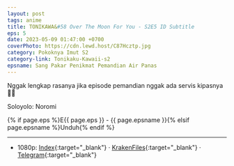 ```yaml
---
layout: post
tags: anime
title: TONIKAWA&#58 Over The Moon For You - S2E5 ID Subtitle
eps: 5
date: 2023-05-09 01:47:00 +0700
coverPhoto: https://cdn.lewd.host/C87Hcztp.jpg
category: Pokoknya Imut S2
category-link: Tonikaku-Kawaii-s2
epsname: Sang Pakar Penikmat Pemandian Air Panas
---
```


Nggak lengkap rasanya jika episode pemandian nggak ada servis kipasnya 🥵🥵

Soloyolo: Noromi

{% if page.eps %}E{{ page.eps }} - {{ page.epsname }}{% elsif page.epsname %}Unduh{% endif %}

---
- 1080p: [Index](https://bit.ly/45DAMNU){:target="_blank"} &middot; [KrakenFiles](https://krakenfiles.com/view/fmVXHGUpYm/file.html){:target="_blank"} &middot; [Telegram](https://t.me/a1fansubweeklies/289){:target="_blank"}